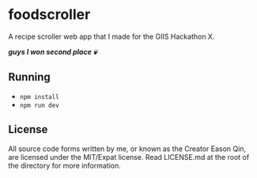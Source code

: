 # foodscroller

A recipe scroller web app that I made for the GIIS Hackathon X.

***guys I won second place 💀***

## Running

-   `npm install`
-   `npm run dev`

## License

All source code forms written by me, or known as the Creator Eason Qin, are licensed under the MIT/Expat license. Read LICENSE.md at the root of the directory for more information.
